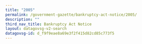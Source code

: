 ```yaml
---
title: "2005"
permalink: /government-gazette/bankruptcy-act-notice/2005/
description: ""
third_nav_title: Bankruptcy Act Notice
layout: datagovsg-v2-search
datagovsg-id: d_f9f9eae8a69e3f2f415d82cd85c773f5
---
```

